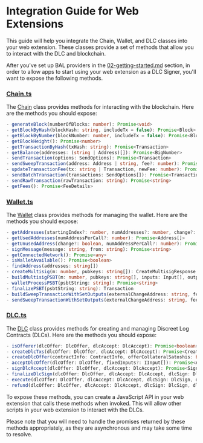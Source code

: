# Integration Guide for Web Extensions

This guide will help you integrate the Chain, Wallet, and DLC classes into your web extension. These classes provide a set of methods that allow you to interact with the DLC and blockchain.

After you've set up BAL providers in the [02-getting-started.md](./02-getting-started.md) section, in order to allow apps to start using your web extension as a DLC Signer, you'll want to expose the following methods. 

### [Chain.ts](../packages/client/lib/Chain.ts)

The [Chain](../packages/client/lib/Chain.ts) class provides methods for interacting with the blockchain. Here are the methods you should expose:

```ts
- generateBlock(numberOfBlocks: number): Promise<void>
- getBlockByHash(blockHash: string, includeTx = false): Promise<Block>
- getBlockByNumber(blockNumber: number, includeTx = false): Promise<Block>
- getBlockHeight(): Promise<number>
- getTransactionByHash(txHash: string): Promise<Transaction>
- getBalance(addresses: (string | Address)[]): Promise<BigNumber>
- sendTransaction(options: SendOptions): Promise<Transaction>
- sendSweepTransaction(address: Address | string, fee?: number): Promise<Transaction>
- updateTransactionFee(tx: string | Transaction, newFee: number): Promise<Transaction>
- sendBatchTransaction(transactions: SendOptions[]): Promise<Transaction>
- sendRawTransaction(rawTransaction: string): Promise<string>
- getFees(): Promise<FeeDetails>
```

### [Wallet.ts](../packages/client/lib/Wallet.ts)

The [Wallet](../packages/client/lib/Wallet.ts) class provides methods for managing the wallet. Here are the methods you should expose:

```ts
- getAddresses(startingIndex?: number, numAddresses?: number, change?: boolean): Promise<Address[]>
- getUsedAddresses(numAddressPerCall?: number): Promise<Address[]>
- getUnusedAddress(change?: boolean, numAddressPerCall?: number): Promise<Address>
- signMessage(message: string, from: string): Promise<string>
- getConnectedNetwork(): Promise<any>
- isWalletAvailable(): Promise<boolean>
- findAddress(addresses: string[])
- createMultisig(m: number, pubkeys: string[]): CreateMultisigResponse
- buildMultisigPSBT(m: number, pubkeys: string[], inputs: Input[], outputs: Output[]): string
- walletProcessPSBT(psbtString: string): Promise<string>
- finalizePSBT(psbtString: string): Transaction
- buildSweepTransactionWithSetOutputs(externalChangeAddress: string, feePerByte: number, outputs: Output[], fixedInputs: Input[])
- sendSweepTransactionWithSetOutputs(externalChangeAddress: string, feePerByte: number, outputs: Output[], fixedInputs: Input[])
```

### [DLC.ts](../packages/client/lib/Dlc.ts)

The [DLC](../packages/client/lib/Dlc.ts) class provides methods for creating and managing Discreet Log Contracts (DLCs). Here are the methods you should expose:

```ts
- isOfferer(dlcOffer: DlcOffer, dlcAccept: DlcAccept): Promise<boolean>
- createDlcTxs(dlcOffer: DlcOffer, dlcAccept: DlcAccept): Promise<CreateDlcTxsResponse>
- createDlcOffer(contractInfo: ContractInfo, offerCollateralSatoshis: bigint, feeRatePerVb: bigint, cetLocktime: number, refundLocktime: number, fixedInputs?: IInput[]): Promise<DlcOffer>
- acceptDlcOffer(dlcOffer: DlcOffer, fixedInputs?: IInput[]): Promise<AcceptDlcOfferResponse>
- signDlcAccept(dlcOffer: DlcOffer, dlcAccept: DlcAccept): Promise<SignDlcAcceptResponse>
- finalizeDlcSign(dlcOffer: DlcOffer, dlcAccept: DlcAccept, dlcSign: DlcSign, dlcTxs: DlcTransactions): Promise<Tx>
- execute(dlcOffer: DlcOffer, dlcAccept: DlcAccept, dlcSign: DlcSign, dlcTxs: DlcTransactions, oracleAttestation: OracleAttestationV0, isOfferer?: boolean): Promise<Tx>
- refund(dlcOffer: DlcOffer, dlcAccept: DlcAccept, dlcSign: DlcSign, dlcTxs: DlcTransactions): Promise<Tx>
```


To expose these methods, you can create a JavaScript API in your web extension that calls these methods when invoked. This will allow other scripts in your web extension to interact with the DLCs.

Please note that you will need to handle the promises returned by these methods appropriately, as they are asynchronous and may take some time to resolve.